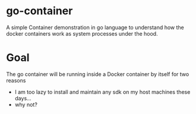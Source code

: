# go-container
A simple Container demonstration in go language to understand how the docker containers work as system processes under the hood.

# Goal
The go container will be running inside a Docker container by itself for two reasons
* I am too lazy to install and maintain any sdk on my host machines these days...
* why not?
